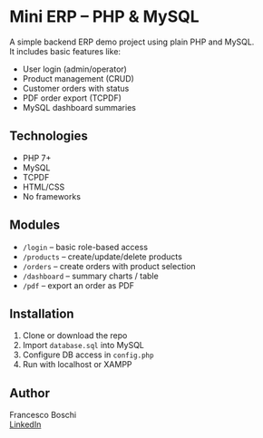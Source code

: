 # Mini ERP – PHP & MySQL

A simple backend ERP demo project using plain PHP and MySQL.  
It includes basic features like:

- User login (admin/operator)
- Product management (CRUD)
- Customer orders with status
- PDF order export (TCPDF)
- MySQL dashboard summaries

## Technologies

- PHP 7+
- MySQL
- TCPDF
- HTML/CSS
- No frameworks

## Modules

- `/login` – basic role-based access  
- `/products` – create/update/delete products  
- `/orders` – create orders with product selection  
- `/dashboard` – summary charts / table  
- `/pdf` – export an order as PDF  

## Installation

1. Clone or download the repo  
2. Import `database.sql` into MySQL  
3. Configure DB access in `config.php`  
4. Run with localhost or XAMPP

## Author

Francesco Boschi  
[LinkedIn](https://www.linkedin.com/in/francesco-boschi-bb5937358)
